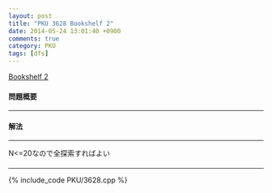 ```yaml
---
layout: post
title: "PKU 3628 Bookshelf 2"
date: 2014-05-24 13:01:40 +0900
comments: true
category: PKU
tags: [dfs]
---
```


[Bookshelf 2](http://poj.org/problem?id=3628)

#### 問題概要

****

#### 解法

****

N<=20なので全探索すればよい

#### 

****

{% include_code PKU/3628.cpp %}
